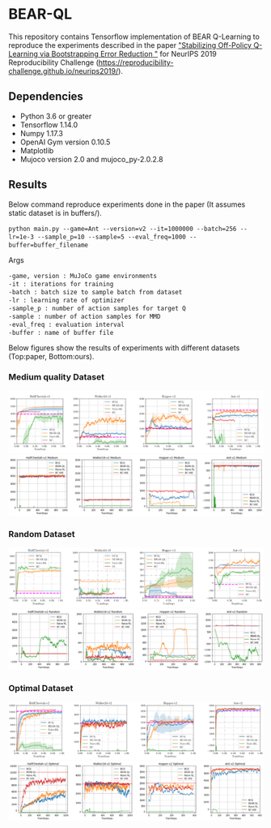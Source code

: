 # BEAR-QL

This repository contains Tensorflow implementation of BEAR Q-Learning to reproduce the experiments described in the paper ["Stabilizing Off-Policy Q-Learning via Bootstrapping Error Reduction "](https://arxiv.org/abs/1906.00949) for NeurIPS 2019 Reproducibility Challenge (https://reproducibility-challenge.github.io/neurips2019/).

## Dependencies
- Python 3.6 or greater
- Tensorflow 1.14.0
- Numpy 1.17.3
- OpenAI Gym version 0.10.5
- Matplotlib
- Mujoco version 2.0 and mujoco_py-2.0.2.8

## Results
Below command reproduce experiments done in the paper (It assumes static dataset is in buffers/).
```
python main.py --game=Ant --version=v2 --it=1000000 --batch=256 --lr=1e-3 --sample_p=10 --sample=5 --eval_freq=1000 --buffer=buffer_filename
```
Args
```
-game, version : MuJoCo game environments
-it : iterations for training
-batch : batch size to sample batch from dataset
-lr : learning rate of optimizer
-sample_p : number of action samples for target Q
-sample : number of action samples for MMD
-eval_freq : evaluation interval
-buffer : name of buffer file
```
Below figures show the results of experiments with different datasets (Top:paper, Bottom:ours).

### Medium quality Dataset
![me_paper](figure/me.png)
![me_ours](figure/medium.png)

### Random Dataset
![rd_paper](figure/rd.png)
![rd_ours](figure/random.png)

### Optimal Dataset
![op_paper](figure/op.png)
![op_ours](figure/optim.png)
